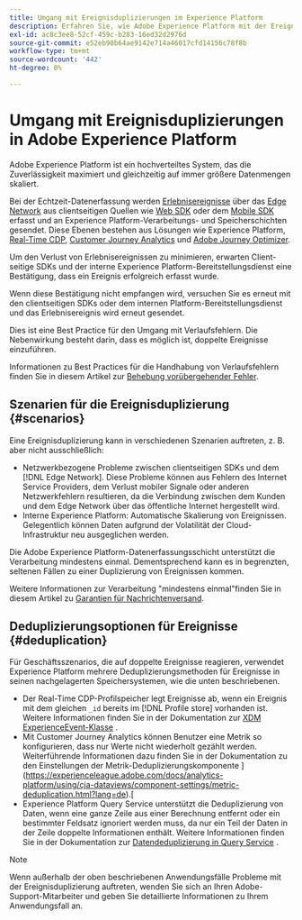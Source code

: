```yaml
---
title: Umgang mit Ereignisduplizierungen im Experience Platform
description: Erfahren Sie, wie Adobe Experience Platform mit der Ereignisduplizierung umgeht
exl-id: ac8c3ee8-52cf-459c-b283-16ed32d2976d
source-git-commit: e52eb90b64ae9142e714a46017cfd14156c78f8b
workflow-type: tm+mt
source-wordcount: '442'
ht-degree: 0%

---
```


# Umgang mit Ereignisduplizierungen in Adobe Experience Platform

Adobe Experience Platform ist ein hochverteiltes System, das die Zuverlässigkeit maximiert und gleichzeitig auf immer größere Datenmengen skaliert.

Bei der Echtzeit-Datenerfassung werden [Erlebnisereignisse](../xdm/classes/experienceevent.md) über das [Edge Network](../web-sdk/home.md#edge-network) aus clientseitigen Quellen wie [Web SDK](../web-sdk/home.md) oder dem [Mobile SDK](https://developer.adobe.com/client-sdks/home/) erfasst und an Experience Platform-Verarbeitungs- und Speicherschichten gesendet. Diese Ebenen bestehen aus Lösungen wie Experience Platform, [Real-Time CDP](../rtcdp/home.md), [Customer Journey Analytics](https://experienceleague.adobe.com/docs/analytics-platform/using/cja-overview/cja-overview.html?lang=de) und [Adobe Journey Optimizer](https://experienceleague.adobe.com/docs/journey-optimizer/using/ajo-home.html?lang=de).

Um den Verlust von Erlebnisereignissen zu minimieren, erwarten Client-seitige SDKs und der interne Experience Platform-Bereitstellungsdienst eine Bestätigung, dass ein Ereignis erfolgreich erfasst wurde.

Wenn diese Bestätigung nicht empfangen wird, versuchen Sie es erneut mit den clientseitigen SDKs oder dem internen Platform-Bereitstellungsdienst und das Erlebnisereignis wird erneut gesendet.

Dies ist eine Best Practice für den Umgang mit Verlaufsfehlern. Die Nebenwirkung besteht darin, dass es möglich ist, doppelte Ereignisse einzuführen.

Informationen zu Best Practices für die Handhabung von Verlaufsfehlern finden Sie in diesem Artikel zur [Behebung vorübergehender Fehler](https://learn.microsoft.com/en-us/azure/architecture/best-practices/transient-faults).

## Szenarien für die Ereignisduplizierung {#scenarios}

Eine Ereignisduplizierung kann in verschiedenen Szenarien auftreten, z. B. aber nicht ausschließlich:

* Netzwerkbezogene Probleme zwischen clientseitigen SDKs und dem [!DNL Edge Network]. Diese Probleme können aus Fehlern des Internet Service Providers, dem Verlust mobiler Signale oder anderen Netzwerkfehlern resultieren, da die Verbindung zwischen dem Kunden und dem Edge Network über das öffentliche Internet hergestellt wird.
* Interne Experience Platform: Automatische Skalierung von Ereignissen. Gelegentlich können Daten aufgrund der Volatilität der Cloud-Infrastruktur neu ausgeglichen werden.

Die Adobe Experience Platform-Datenerfassungsschicht unterstützt die Verarbeitung mindestens einmal. Dementsprechend kann es in begrenzten, seltenen Fällen zu einer Duplizierung von Ereignissen kommen.

Weitere Informationen zur Verarbeitung &quot;mindestens einmal&quot;finden Sie in diesem Artikel zu [Garantien für Nachrichtenversand](https://docs.confluent.io/kafka/design/delivery-semantics.html).

## Deduplizierungsoptionen für Ereignisse {#deduplication}

Für Geschäftsszenarios, die auf doppelte Ereignisse reagieren, verwendet Experience Platform mehrere Deduplizierungsmethoden für Ereignisse in seinen nachgelagerten Speichersystemen, wie die unten beschriebenen.

* Der Real-Time CDP-Profilspeicher legt Ereignisse ab, wenn ein Ereignis mit dem gleichen `_id` bereits im [!DNL Profile store] vorhanden ist. Weitere Informationen finden Sie in der Dokumentation zur [XDM ExperienceEvent-Klasse](../xdm/classes/experienceevent.md) .
* Mit Customer Journey Analytics können Benutzer eine Metrik so konfigurieren, dass nur Werte nicht wiederholt gezählt werden. Weiterführende Informationen dazu finden Sie in der Dokumentation zu den Einstellungen der Metrik-Deduplizierungskomponente ](https://experienceleague.adobe.com/docs/analytics-platform/using/cja-dataviews/component-settings/metric-deduplication.html?lang=de).[
* Experience Platform Query Service unterstützt die Deduplizierung von Daten, wenn eine ganze Zeile aus einer Berechnung entfernt oder ein bestimmter Feldsatz ignoriert werden muss, da nur ein Teil der Daten in der Zeile doppelte Informationen enthält. Weitere Informationen finden Sie in der Dokumentation zur [Datendeduplizierung in Query Service](../query-service/key-concepts/deduplication.md) .

>[!NOTE]
>
>Wenn außerhalb der oben beschriebenen Anwendungsfälle Probleme mit der Ereignisduplizierung auftreten, wenden Sie sich an Ihren Adobe-Support-Mitarbeiter und geben Sie detaillierte Informationen zu Ihrem Anwendungsfall an.

